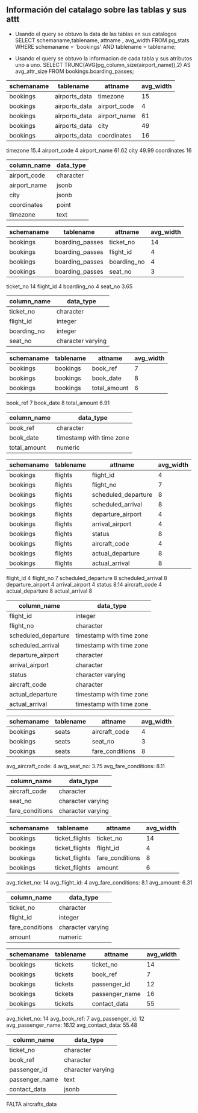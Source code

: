 
## Información del  catalago sobre las tablas y sus attt

 - Usando el query se obtuvo la data de las tablas en sus catalogos
SELECT schemaname,tablename, attname , avg_width FROM pg_stats WHERE schemaname = 'bookings' AND tablename = tablename;

- Usando el query se obtuvo la informacion de cada tabla y sus atributos uno a uno.
SELECT TRUNC(AVG(pg_column_size(airport_name)),2) 
  AS avg_attr_size
  FROM bookings.boarding_passes;

|schemaname|tablename|attname|avg_width|
|----------|---------|-------|---------|
|bookings|airports_data|timezone|15|
|bookings|airports_data|airport_code|4|
|bookings|airports_data|airport_name|61|
|bookings|airports_data|city|49|
|bookings|airports_data|coordinates|16|

timezone 15.4
airport_code 4
airport_name 61.62
city 49.99
coordinates 16

|column_name|data_type|
|-----------|---------|
|airport_code|character|
|airport_name|jsonb|
|city|jsonb|
|coordinates|point|
|timezone|text|




|schemaname|tablename|attname|avg_width|
|----------|---------|-------|---------|
|bookings|boarding_passes|ticket_no|14|
|bookings|boarding_passes|flight_id|4|
|bookings|boarding_passes|boarding_no|4|
|bookings|boarding_passes|seat_no|3|

ticket_no 14
flight_id 4
boarding_no 4
seat_no 3.65

|column_name|data_type|
|-----------|---------|
|ticket_no|character|
|flight_id|integer|
|boarding_no|integer|
|seat_no|character varying|



|schemaname|tablename|attname|avg_width|
|----------|---------|-------|---------|
|bookings|bookings|book_ref|7|
|bookings|bookings|book_date|8|
|bookings|bookings|total_amount|6|

book_ref 7
book_date 8
total_amount 6.91

|column_name|data_type|
|-----------|---------|
|book_ref|character|
|book_date|timestamp with time zone|
|total_amount|numeric|



|schemaname|tablename|attname|avg_width|
|----------|---------|-------|---------|
|bookings|flights|flight_id|4|
|bookings|flights|flight_no|7|
|bookings|flights|scheduled_departure|8|
|bookings|flights|scheduled_arrival|8|
|bookings|flights|departure_airport|4|
|bookings|flights|arrival_airport|4|
|bookings|flights|status|8|
|bookings|flights|aircraft_code|4|
|bookings|flights|actual_departure|8|
|bookings|flights|actual_arrival|8|

flight_id 4
flight_no 7
scheduled_departure 8
scheduled_arrival 8
departure_airport 4
arrival_airport 4
status 8.14
aircraft_code 4
actual_departure 8
actual_arrival 8

|column_name|data_type|
|-----------|---------|
|flight_id|integer|
|flight_no|character|
|scheduled_departure|timestamp with time zone|
|scheduled_arrival|timestamp with time zone|
|departure_airport|character|
|arrival_airport|character|
|status|character varying|
|aircraft_code|character|
|actual_departure|timestamp with time zone|
|actual_arrival|timestamp with time zone|


|schemaname|tablename|attname|avg_width|
|----------|---------|-------|---------|
|bookings|seats|aircraft_code|4|
|bookings|seats|seat_no|3|
|bookings|seats|fare_conditions|8|

avg_aircraft_code: 4
avg_seat_no: 3.75
avg_fare_conditions: 8.11





|column_name|data_type|
|-----------|---------|
|aircraft_code|character|
|seat_no|character varying|
|fare_conditions|character varying|



|schemaname|tablename|attname|avg_width|
|----------|---------|-------|---------|
|bookings|ticket_flights|ticket_no|14|
|bookings|ticket_flights|flight_id|4|
|bookings|ticket_flights|fare_conditions|8|
|bookings|ticket_flights|amount|6|

avg_ticket_no: 14
avg_flight_id: 4
avg_fare_conditions: 8.1
avg_amount: 6.31


|column_name|data_type|
|-----------|---------|
|ticket_no|character|
|flight_id|integer|
|fare_conditions|character varying|
|amount|numeric|



|schemaname|tablename|attname|avg_width|
|----------|---------|-------|---------|
|bookings|tickets|ticket_no|14|
|bookings|tickets|book_ref|7|
|bookings|tickets|passenger_id|12|
|bookings|tickets|passenger_name|16|
|bookings|tickets|contact_data|55|


avg_ticket_no: 14
avg_book_ref: 7
avg_passenger_id: 12
avg_passenger_name: 16.12
avg_contact_data: 55.48


|column_name|data_type|
|-----------|---------|
|ticket_no|character|
|book_ref|character|
|passenger_id|character varying|
|passenger_name|text|
|contact_data|jsonb|



FALTA aircrafts_data
